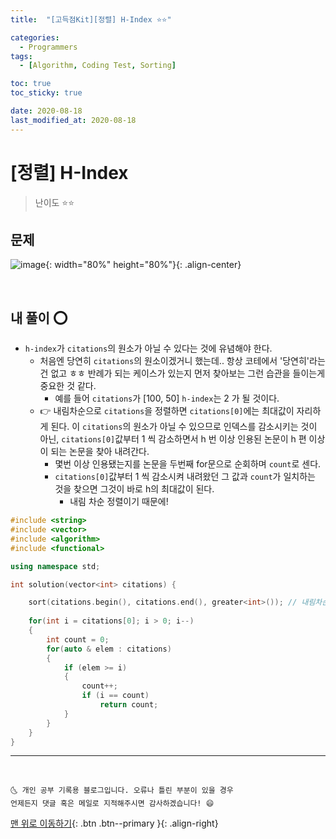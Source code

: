 ```yaml
---
title:  "[고득점Kit][정렬] H-Index ⭐⭐" 

categories:
  - Programmers
tags:
  - [Algorithm, Coding Test, Sorting]

toc: true
toc_sticky: true

date: 2020-08-18
last_modified_at: 2020-08-18
---
```


# [정렬] H-Index

> 난이도 ⭐⭐

## 문제

![image](https://user-images.githubusercontent.com/42318591/90468905-75e91980-e152-11ea-91c5-af4ba0cecebe.png){: width="80%" height="80%"}{: .align-center}

<br>

## 내 풀이 ⭕

- `h-index`가 `citations`의 원소가 아닐 수 있다는 것에 유념해야 한다.
  - 처음엔 당연히 `citations`의 원소이겠거니 했는데.. 항상 코테에서 '당연히'라는건 없고 ㅎㅎ 반례가 되는 케이스가 있는지 먼저 찾아보는 그런 습관을 들이는게 중요한 것 같다.
    - 예를 들어 `citations`가 [100, 50] `h-index`는 2 가 될 것이다.
  - 👉 내림차순으로 `citations`을 정렬하면 `citations[0]`에는 최대값이 자리하게 된다. 이 `citations`의 원소가 아닐 수 있으므로 인덱스를 감소시키는 것이 아닌, `citations[0]`값부터 1 씩 감소하면서 h 번 이상 인용된 논문이 h 편 이상이 되는 논문을 찾아 내려간다. 
    - 몇번 이상 인용됐는지를 논문을 두번째 for문으로 순회하며 `count`로 센다.
    - `citations[0]`값부터 1 씩 감소시켜 내려왔던 그 값과 `count`가 일치하는 것을 찾으면 그것이 바로 h의 최대값이 된다.
      - 내림 차순 정렬이기 때문에!

```cpp
#include <string>
#include <vector>
#include <algorithm>
#include <functional>

using namespace std;

int solution(vector<int> citations) {

    sort(citations.begin(), citations.end(), greater<int>()); // 내림차순 정렬
    
    for(int i = citations[0]; i > 0; i--)
    {
        int count = 0;
        for(auto & elem : citations)
        {
            if (elem >= i)
            {
                count++;
                if (i == count)
                    return count;
            }
        }
    }
}
```

***
<br>

    🌜 개인 공부 기록용 블로그입니다. 오류나 틀린 부분이 있을 경우 
    언제든지 댓글 혹은 메일로 지적해주시면 감사하겠습니다! 😄

[맨 위로 이동하기](#){: .btn .btn--primary }{: .align-right}